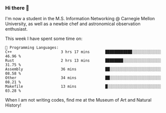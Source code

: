 ### Hi there 👋

I'm now a student in the M.S. Information Networking @ Carnegie Mellon University, as well as a newbie chef and astronomical observation enthusiast. 



<!--START_SECTION:waka-->
This week I have spent some time on: 

```text
💬 Programming Languages: 
C++                      3 hrs 17 mins       ████████████░░░░░░░░░░░░░   46.96 % 
Rust                     2 hrs 13 mins       ████████░░░░░░░░░░░░░░░░░   31.75 % 
Assembly                 36 mins             ██░░░░░░░░░░░░░░░░░░░░░░░   08.58 % 
Other                    34 mins             ██░░░░░░░░░░░░░░░░░░░░░░░   08.21 % 
Makefile                 13 mins             █░░░░░░░░░░░░░░░░░░░░░░░░   03.28 % 
```


<!--END_SECTION:waka-->

When I am not writing codes, find me at the Museum of Art and Natural History!
